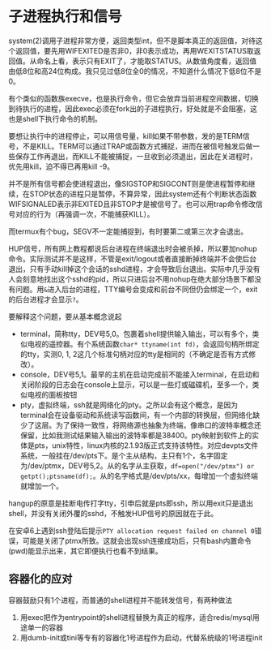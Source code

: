 # 子进程执行和信号

system(2)调用子进程非常方便，返回类型int，但不是脚本真正的返回值，对待这个返回值，要先用WIFEXITED是否非0，非0表示成功，再用WEXITSTATUS取返回值。从命名上看，表示只有EXIT了，才能取STATUS。从数值角度看，返回值由低8位和高24位构成。我只见过低8位全0的情况，不知道什么情况下低8位不是0。

有个类似的函数族execve，也是执行命令，但它会放弃当前进程空间数据，切换到待执行的进程，因此exec必须在fork出的子进程执行，好处就是不会阻塞，这也是shell下执行命令的机制。

要想让执行中的进程停止，可以用信号量，kill如果不带参数，发的是TERM信号，不是KILL。TERM可以通过TRAP或函数方式捕捉，进而在被信号触发后做一些保存工作再退出，而KILL不能被捕捉，一旦收到必须退出，因此在关进程时，优先用kill，迫不得已再用kill -9。

并不是所有信号都会使进程退出，像SIGSTOP和SIGCONT则是使进程暂停和继续，在STOP状态的进程只是暂停，不算异常，因此system还有个判断状态函数WIFSIGNALED表示非EXITED且非STOP才是被信号了。也可以用trap命令修改信号对应的行为（再强调一次，不能捕获KILL）。

而termux有个bug，SEGV不一定能捕捉到，有时要第二或第三次才会退出。

HUP信号，所有网上教程都说后台进程在终端退出时会被杀掉，所以要加nohup命令。实际测试并不是这样，不管是exit/logout或者直接断掉终端并不会使后台退出，只有手动kill掉这个会话的sshd进程，才会导致后台退出。实际中几乎没有人会刻意地找出这个sshd的pid，所以只进后台不用nohup在绝大部分场景下都没有问题。用`&`进入后台的进程，TTY编号会变成和前台不同但仍会绑定一个，exit的后台进程才会显示`?`。

要解释这个问题，要从基本概念说起

* terminal，简称tty，DEV号5,0。包裹着shell提供输入输出，可以有多个，类似电视的遥控器。有个系统函数`char* ttyname(int fd)`，会返回句柄所绑定的tty，实测0, 1, 2这几个标准句柄对应的tty是相同的（不确定是否有方式修改）。
* console，DEV号5,1。最早的主机在启动完成前不能接入terminal，在启动和关闭阶段的日志会在console上显示，可以是一些灯或磁碟机，至多一个，类似电视的面板按钮
* pty，虚拟终端，ssh就是网络化的pty。之所以会有这个概念，是因为terminal会在设备驱动和系统读写函数间，有一个内部的转换层，但网络化缺少了这层。为了保持一致性，将网络源也抽象为终端，像串口的波特率概念还保留，比如我测试结果输入输出的波特率都是38400。pty映射到软件上的实体是pts，unix特性，linux内核的2.1.93版正式支持该特性。对应devpts文件系统，一般挂在/dev/pts下。是个主从结构，主只有1个，名字固定为/dev/ptmx，DEV号5,2。从的名字从主获取，`df=open("/dev/ptmx") or getpt();ptsname(df);`。从的名字格式是/dev/pts/xx，每增加一个虚拟终端就增加一个。

hangup的原意是挂断电传打字tty，引申后就是pts即ssh，所以用exit只是退出shell，并没有关闭外覆的sshd，不触发HUP信号的原因就在于此。

在安卓6上遇到ssh登陆后提示`PTY allocation request failed on channel 0`错误，可能是关闭了ptmx所致。这就会出现ssh连接成功后，只有bash内置命令(pwd)能显示出来，其它即便执行也看不到结果。

## 容器化的应对

容器鼓励只有1个进程，而普通的shell进程并不能转发信号，有两种做法

1. 用exec把作为entrypoint的shell进程替换为真正的程序，适合redis/mysql用途单一的容器
2. 用dumb-init或tini等专有的容器化1号进程作为启动，代替系统级的1号进程init
